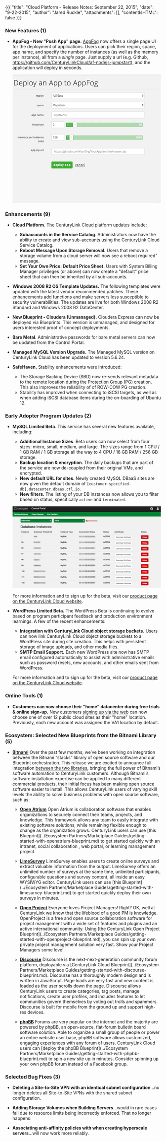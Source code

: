 {{{
"title": "Cloud Platform - Release Notes: September 22, 2015",
"date": "9-22-2015",
"author": "Jared Ruckle",
"attachments": [],
"contentIsHTML": false
}}}

### New Features (1)

* __AppFog - New "Push App" page.__ [AppFog](https://www.ctl.io/appfog/) now offers a single page UI for the deployment of applications. Users can pick their region, space, app name, and specify the number of instances (as well as the memory per instance), all from a _single_ page. Just supply a url (e.g. Github, https://github.com/CenturyLinkCloud/af-nodejs-jumpstart), and the application will deploy in seconds.

    ![AppFog Push App](../images/2015-09-22-appfog-push-app-ui.png)

### Enhancements (9)

* __Cloud Platform.__ The CenturyLink Cloud platform updates include:
  * __Subaccounts in the Service Catalog__. Administrators now have the ability to create and view sub-accounts using the CenturyLink Cloud Service Catalog.
  * __Reboot Message Upon Storage Removal.__ Users that remove a storage volume from a cloud server will now see a reboot required" message.
  * __Set Your Own Price: Default Price Sheet.__ Users with System Billing Manager privileges (or above) can now create a "default" price sheet that can then be inherited by all sub-accounts.


* __Windows 2008 R2 OS Template Updates.__ The following templates were updated with the latest vendor recommended patches. These enhancements add functions and make servers less susceptible to security vulnerabilities. The updates are live for both Windows 2008 R2 Standard and Windows 2008 R2 DataCenter.

* __New Blueprint - Cloudera (Unmanaged).__ Cloudera Express can now be deployed via Blueprints. This version is unmanaged, and designed for users interested proof of concept deployments.

* __Bare Metal.__ Administrative passwords for bare metal servers can now be updated from the Control Portal.

* __Managed MySQL Version Upgrade.__ The Managed MySQL version on CenturyLink Cloud has been updated to version 5.6.24.


* __SafeHaven.__ Stability enhancements were introduced:
    * The Storage Backing Device (SBD) now re-sends relevant metadata to the remote location during the Protection Group (PG) creation. This also improves the reliability of of ROW-COW PG creation.
    * Stability has improved when connecting to iSCSI targets, as well as when adding iSCSI database items during the on-boarding of Ubuntu 12.

### Early Adopter Program Updates (2)

* __MySQL Limited Beta__. This service has several new features available, including:
  * __Additional Instance Sizes__. Beta users can now select from four sizes: micro, small, medium, and large. The sizes range from 1 CPU / 1 GB RAM / 1 GB storage all the way to 4 CPU / 16 GB RAM / 256 GB storage.
  * __Backup location & encryption__. The daily backups that are part of the service are now de-coupled from their original VMs, and encrypted.
  * __New default URL for sites.__ Newly created MySQL DBaaS sites are now given the default domain of `[customer-specified-db].datacenter.dbaas.ctl.io`.
  * __New filters.__ The listing of your DB instances now allows you to filter based on status, specifically `active` and `terminated`.

  ![MySQL Filter Screen](../images/2015-09-22-MySQL_filter.png)

  For more information and to sign up for the beta, visit our [product page on the CenturyLink Cloud website](https://www.ctl.io/dbaas/).

* __WordPress Limited Beta.__ The WordPress Beta is continuing to evolve based on program participant feedback and production environment learnings. A few of the recent enhancements:
    + __Integration with CenturyLink Cloud object storage buckets.__ Users can now link CenturyLink Cloud object storage buckets to a WordPress site during site creation. This helps with persistent storage of image uploads, and other media files.
    + __SMTP Email Support.__ Each new WordPress site now has SMTP email configured automatically to assist with administrative emails such as password resets, new accounts, and other emails sent from WordPress.

  For more information and to sign up for the beta, visit our [product page on the CenturyLink Cloud website](https://www.ctl.io/wordpress/).

### Online Tools (1)

* __Customers can now choose their "home" datacenter during free trials & online sign-up.__ New customers [signing up via the web](http://www.ctl.io/free-trial/) can now choose one of over 12 public cloud sites as their "home" location. Previously, each new account was assigned the VA1 location by default.

### Ecosystem: Selected New Blueprints from the Bitnami Library (5)

* __[Bitnami](https://bitnami.com/centurylink)__ Over the past few months, we’ve been working on integration between the Bitnami “stacks” library of open source software and our Blueprint orchestration.  This release we are excited to announce full integration [between the two libraries](https://www.ctl.io/knowledge-base/search/?q=bitnami+site%3Ahttps%3A%2F%2Fwww.ctl.io%2Fknowledge-base%2F), bringing the full power of Bitnami’s software automation to CenturyLink customers.  Although Bitnami’s software installation expertise can be applied to many different commercial products, their initial focus has been making open source software easier to install.  This allows CenturyLink users of varying skill levels the ability to solve business problems with open source software, such as:

    * __[Open Atrium](http://openatrium.com/)__ Open Atrium is collaboration software that enables organizations to securely connect their teams, projects, and knowledge. This framework allows any team to easily integrate with existing software solutions, while remaining flexible enough to change as the organization grows. CenturyLink users can use [this Blueprint](../Ecosystem Partners/Marketplace Guides/getting-started-with-openatrium-blueprint.md) to get started quickly with an intranet, social collaboration , web portal, or learning management project.

    * __[LimeSurvey](https://www.limesurvey.org/en/)__ LimeSurvey enables users to create online surveys and extract valuable information from the output. LimeSurvey offers an unlimited number of surveys at the same time, unlimited participants, configurable questions and survey content, all inside an easy WYSIWYG editor. CenturyLink users can use [this Blueprint](../Ecosystem Partners/Marketplace Guides/getting-started-with-limesurvey-blueprint.md) to get started quickly deploy their own surveys in minutes.

    * __[Open Project](https://www.openproject.org/)__ Everyone loves Project Managers! Right? OK, well at CenturyLink we know that the lifeblood of a good PM is knowledge. OpenProject is a free and open source collaboration software for project management with a wide set of features and plugins and an active international community. Using [the CenturyLink Open Project Blueprint](../Ecosystem Partners/Marketplace Guides/getting-started-with-openproject-blueprint.md), you can spin up your own private project management solution very fast. Show your Project Managers some love!

    * __[Discourse](http://www.discourse.org)__ Discourse is the next-next-generation community forum platform, deployable via [CenturyLink Cloud Blueprint](../Ecosystem Partners/Marketplace Guides/getting-started-with-discourse-blueprint.md). Discourse has a thoroughly modern design and is written in JavaScript. Page loads are very fast and new content is loaded as the user scrolls down the page. Discourse allows CenturyLink users to create categories, tag posts, manage notifications, create user profiles, and includes features to let communities govern themselves by voting out trolls and spammers. Discourse is built for mobile from the ground up and support high-res devices.

    * __[phpBB](https://www.phpbb.com/)__ Forums are very popular on the internet and the majority are powered by phpBB, an open-source, flat-forum bulletin board software solution. Able to organize a small group of people or power an entire website user base, phpBB software allows customized, engaging experiences with any forum of users. CenturyLink Cloud users can [deploy the phpBB Blueprint](../Ecosystem Partners/Marketplace Guides/getting-started-with-phpbb-blueprint.md) to spin a new site up in minutes. Consider spinning up your own phpBB forum instead of a Facebook group.

### Selected Bug Fixes (3)

* __Deleting a Site-to-Site VPN with an identical subnet configuration__...no longer deletes all Site-to-Site VPNs with the shared subnet configuration.

* __Adding Storage Volumes when Building Servers__...would in rare cases fail due to resource limits being incorrectly enforced. That no longer happens.

* __Associating anti-affinity policies with when creating hyperscale servers__...will now work more reliably.
